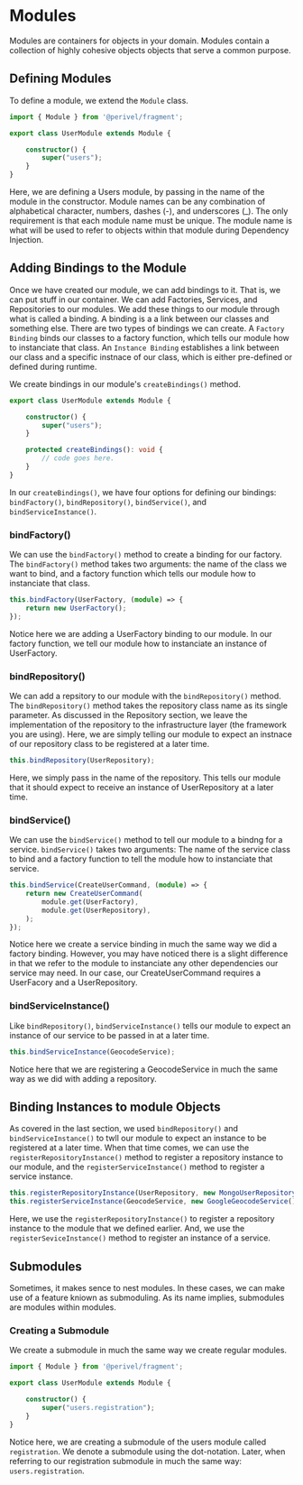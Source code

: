 # Modules
Modules are containers for objects in your domain. Modules contain a collection of highly cohesive objects objects that serve a common purpose.

## Defining Modules
To define a module, we extend the `Module` class.
```ts
import { Module } from '@perivel/fragment';

export class UserModule extends Module {

    constructor() {
        super("users");
    }
}
```
Here, we are defining a Users module, by passing in the name of the module in the constructor. Module names can be any combination of alphabetical character, numbers, dashes (-), and underscores (_). The only requirement is that each module name must be unique. The module name is what will be used to refer to objects within that module during Dependency Injection.

## Adding Bindings to the Module
Once we have created our module, we can add bindings to it. That is, we can put stuff in our container. We can add Factories, Services, and Repositories to our modules. We add these things to our module through what is called a binding. A binding is a a link between our classes and something else. There are two types of bindings we can create. A `Factory Binding` binds our classes to a factory function, which tells our module how to instanciate that class. An `Instance Binding` establishes a link between our class and a specific instnace of our class, which is either pre-defined or defined during runtime.

We create bindings in our module's `createBindings()` method.
```ts
export class UserModule extends Module {

    constructor() {
        super("users");
    }

    protected createBindings(): void {
        // code goes here.
    }
}
```
In our `createBindings()`, we have four options for defining our bindings: `bindFactory()`, `bindRepository()`, `bindService()`, and `bindServiceInstance()`.

### bindFactory()
We can use the `bindFactory()` method to create a binding for our factory. The `bindFactory()` method takes two arguments: the name of the class we want to bind, and a factory function which tells our module how to instanciate that class. 

```ts
this.bindFactory(UserFactory, (module) => {
    return new UserFactory();
});
```
Notice here we are adding a UserFactory binding to our module. In our factory function, we tell our module how to instanciate an instance of UserFactory.

### bindRepository()
We can add a repsitory to our module with the `bindRepository()` method. The `bindRepository()` method takes the repository class name as its single parameter. As discussed in the Repository section, we leave the implementation of the repository to the infrastructure layer (the framework you are using). Here, we are simply telling our module to expect an instnace of our repository class to be registered at a later time.

```ts
this.bindRepository(UserRepository);
```
Here, we simply pass in the name of the repository. This tells our module that it should expect to receive an instance of UserRepository at a later time.

### bindService()
We can use the `bindService()` method to tell our module to a bindng for a service. `bindService()` takes two arguments: The name of the service class to bind and a factory function to tell the module how to instanciate that service.

```ts
this.bindService(CreateUserCommand, (module) => {
    return new CreateUserCommand(
        module.get(UserFactory),
        module.get(UserRepository),
    );
});
```
Notice here we create a service binding in much the same way we did a factory binding. However, you may have noticed there is a slight difference in that we refer to the module to instanciate any other dependencies our service may need. In our case, our CreateUserCommand requires a UserFacory and a UserRepository.

### bindServiceInstance()
Like `bindRepository()`, `bindServiceInstance()` tells our module to expect an instance of our service to be passed in at a later time. 

```ts
this.bindServiceInstance(GeocodeService);
```
Notice here that we are registering a GeocodeService in much the same way as we did with adding a repository.

## Binding Instances to module Objects
As covered in the last section, we used `bindRepository()` and `bindServiceInstance()` to twll our module to expect an instance to be registered at a later time. When that time comes, we can use the `registerRepositoryInstance()` method to register a repository instance to our module, and the `registerServiceInstance()` method to register a service instance.

```ts
this.registerRepositoryInstance(UserRepository, new MongoUserRepository());
this.registerServiceInstance(GeocodeService, new GoogleGeocodeService());
```
Here, we use the `registerRepositoryInstance()` to register a repository instance to the module that we defined earlier. And, we use the `registerSeviceInstance()` method to register an instance of a service.

## Submodules
Sometimes, it makes sence to nest modules. In these cases, we can make use of a feature kniown as submoduling. As its name implies, submodules are modules within modules.

### Creating a Submodule
We create a submodule in much the same way we create regular modules.
```ts
import { Module } from '@perivel/fragment';

export class UserModule extends Module {

    constructor() {
        super("users.registration");
    }
}
```
Notice here, we are creating a submodule of the users module called `registration`. We denote a submodule using the dot-notation. Later, when referring to our registration submodule in much the same way: `users.registration`.